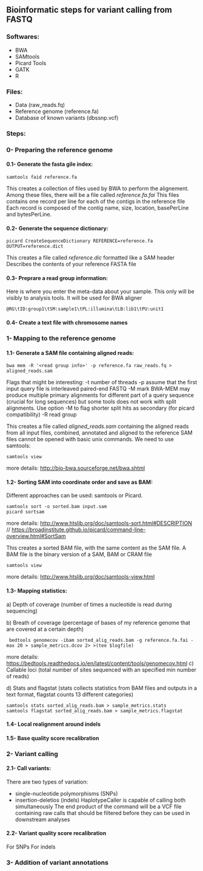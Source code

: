 ## Bioinformatic steps for variant calling from FASTQ

### Softwares: 
- BWA
- SAMtools
- Picard Tools
- GATK
- R

### Files:
- Data (raw_reads.fq)
- Reference genome (reference.fa)
- Database of known variants (dbssnp.vcf)

### Steps:

### 0- Preparing the reference genome
  #### 0.1- Generate the fasta gile index: 
  ```
  samtools faid reference.fa
  ```
  This creates a collection of files used by BWA to perform the alignement. Among these files, there will be a file called  *reference.fa.fai* 
  This files contains one record per line for each of the contigs in the reference file
  Each record is composed of the contig name,  size, location, basePerLine and bytesPerLine. 

  #### 0.2- Generate the sequence dictionary: 
  ```
  picard CreateSequenceDictionary REFERENCE=reference.fa OUTPUT=reference.dict
  ```
  This creates a file called *reference.dic* formatted like a SAM header
  Describes the contents of your reference FASTA file

  #### 0.3- Preprare a read group information: 
  Here is where you enter the meta-data about your sample. This only will be visibly to analysis tools. 
  It will be used for BWA aligner
  ```
  @RG\tID:group1\tSM:sample1\tPL:illumina\tLB:lib1\tPU:unit1
  ```

  #### 0.4- Create a text file with chromosome names 


### 1- Mapping to the reference genome
  #### 1.1- Generate a SAM file containing aligned reads:
  ```
  bwa mem -R '<read group info>' -p reference.fa raw_reads.fq > aligned_reads.sam
  ```
  Flags that might be interesting: 
  -t number of threads 
  -p assume that the first input query file is interleaved paired-end FASTQ
  -M mark BWA-MEM may produce multiple primary alignments for different part of a query sequence (crucial for long sequences)
  but some tools does not work with split alignments. Use option -M to flag shorter split hits as secondary (for picard compatibility)
  -R read group 

  This creates a file called *aligned_reads.sam* containing the aligned reads from all input files, combined, annotated and aligned to   the reference
  SAM files cannot be opened with basic unix commands. We need to use samtools:
  ```
  samtools view 
  ```
  more details: http://bio-bwa.sourceforge.net/bwa.shtml

  #### 1.2- Sorting SAM into coordinate order and save as BAM:
  Different approaches can be used: samtools or Picard. 
  ```
  samtools sort -o sorted.bam input.sam
  picard sortsam 
  ```
  more details: http://www.htslib.org/doc/samtools-sort.html#DESCRIPTION //
  https://broadinstitute.github.io/picard/command-line-overview.html#SortSam

  This creates a sorted BAM file, with the same content as the SAM file. A BAM file is the binary version of a SAM, BAM or CRAM file
  ```
  samtools view 
  ```  

  more details: http://www.htslib.org/doc/samtools-view.html


  #### 1.3- Mapping statistics: 
   a) Depth of coverage (number of times a nucleotide is read during sequencing)
   
   b) Breath of coverage (percentage of bases of my reference genome that are covered at a certain depth)
   ```
    bedtools genomecov -ibam sorted_alig_reads.bam -g reference.fa.fai -max 20 > sample_metrics.dcov 2> >(tee $logfile)
   ```
   more details: https://bedtools.readthedocs.io/en/latest/content/tools/genomecov.html
   c) Callable loci (total number of sites sequenced with an specified min number of reads)
   
   d) Stats and flagstat (stats collects statistics from BAM files and outputs in a text format,
    flagstat counts 13 different  categories)
  ```
  samtools stats sorted_alig_reads.bam > sample_metrics.stats
  samtools flagstat sorted_alig_reads.bam > sample_metrics.flagstat
  ```

  #### 1.4- Local realignment around indels
 
  #### 1.5- Base quality score recalibration
 
 
### 2- Variant calling
  #### 2.1- Call variants: 
 
  There are two types of variation: 
  - single-nucleotide polymorphisms (SNPs)
  - insertion-deletios (indels)
  HaplotypeCaller is capable of calling both simultaneously
  The end product of the command will be a VCF file containing raw calls that should be filtered before they can be used in downstream  analyses 
 
 
  #### 2.2- Variant quality score recalibration
  For SNPs 
  For indels
 

  ### 3- Addition of variant annotations 
   













